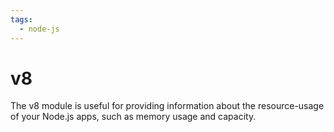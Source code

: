 ```yaml
---
tags:
  - node-js
---
```


# v8

The v8 module is useful for providing information about the resource-usage of
your Node.js apps, such as memory usage and capacity.
